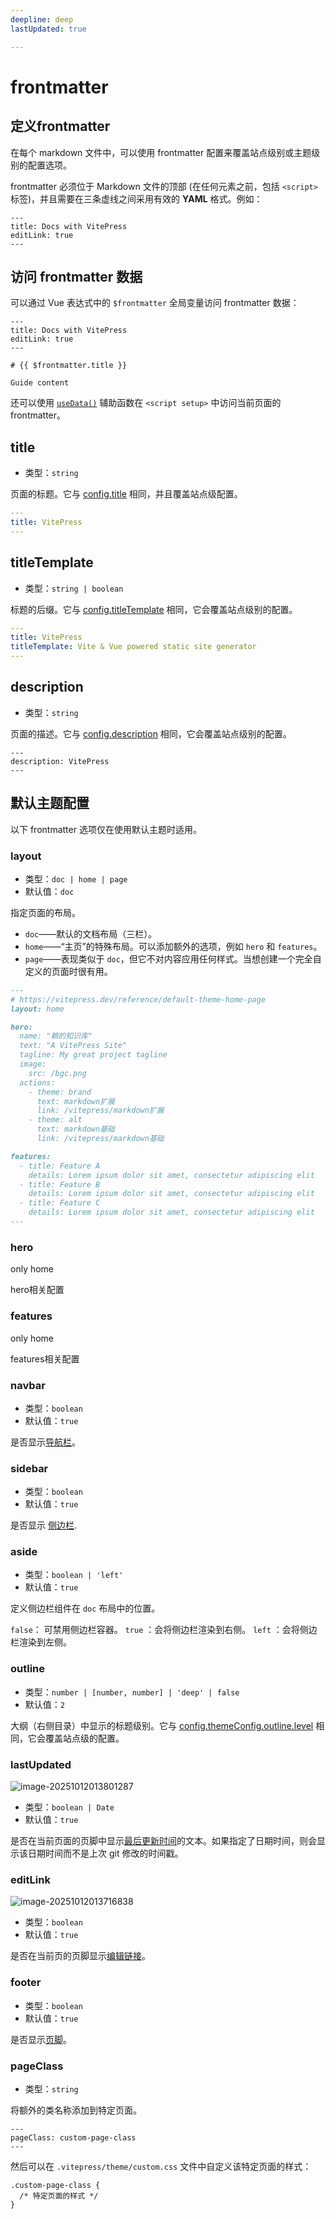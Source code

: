 ```yaml
---
deepline: deep
lastUpdated: true

---
```


# frontmatter

## 定义frontmatter

在每个 markdown 文件中，可以使用 frontmatter 配置来覆盖站点级别或主题级别的配置选项。

frontmatter 必须位于 Markdown 文件的顶部 (在任何元素之前，包括 `<script>` 标签)，并且需要在三条虚线之间采用有效的 **YAML** 格式。例如：



```
---
title: Docs with VitePress
editLink: true
---
```



## 访问 frontmatter 数据

可以通过 Vue 表达式中的 `$frontmatter` 全局变量访问 frontmatter 数据：

```
---
title: Docs with VitePress
editLink: true
---

# {{ $frontmatter.title }}

Guide content
```

还可以使用 [`useData()`](https://vitepress.dev/zh/reference/runtime-api#usedata) 辅助函数在 `<script setup>` 中访问当前页面的 frontmatter。

## title

- 类型：`string`

页面的标题。它与 [config.title](https://vitepress.dev/zh/reference/site-config#title) 相同，并且覆盖站点级配置。

```yaml
---
title: VitePress
---
```

## titleTemplate

- 类型：`string | boolean`

标题的后缀。它与 [config.titleTemplate](https://vitepress.dev/zh/reference/site-config#titletemplate) 相同，它会覆盖站点级别的配置。



```yaml
---
title: VitePress
titleTemplate: Vite & Vue powered static site generator
---
```

## description

- 类型：`string`

页面的描述。它与 [config.description](https://vitepress.dev/zh/reference/site-config#description) 相同，它会覆盖站点级别的配置。



```
---
description: VitePress
---
```

## 默认主题配置

以下 frontmatter 选项仅在使用默认主题时适用。

### layout

- 类型：`doc | home | page`
- 默认值：`doc`

指定页面的布局。

- `doc`——默认的文档布局（三栏）。
- `home`——“主页”的特殊布局。可以添加额外的选项，例如 `hero` 和 `features`。
- `page`——表现类似于 `doc`，但它不对内容应用任何样式。当想创建一个完全自定义的页面时很有用。



```md [index.md]
---
# https://vitepress.dev/reference/default-theme-home-page
layout: home

hero:
  name: "赖的知识库"
  text: "A VitePress Site"
  tagline: My great project tagline
  image:
    src: /bgc.png
  actions:
    - theme: brand
      text: markdown扩展
      link: /vitepress/markdown扩展
    - theme: alt
      text: markdown基础
      link: /vitepress/markdown基础

features:
  - title: Feature A
    details: Lorem ipsum dolor sit amet, consectetur adipiscing elit
  - title: Feature B
    details: Lorem ipsum dolor sit amet, consectetur adipiscing elit
  - title: Feature C
    details: Lorem ipsum dolor sit amet, consectetur adipiscing elit
---

```

### hero

only home

hero相关配置

### features

only home

features相关配置

### navbar

- 类型：`boolean`
- 默认值：`true`

是否显示[导航栏](https://vitepress.dev/zh/reference/default-theme-nav)。

### sidebar

- 类型：`boolean`
- 默认值：`true`

是否显示 [侧边栏](https://vitepress.dev/zh/reference/default-theme-sidebar).

### aside

- 类型：`boolean | 'left'`
- 默认值：`true`

定义侧边栏组件在 `doc` 布局中的位置。

  `false`： 可禁用侧边栏容器。
  `true` ：会将侧边栏渲染到右侧。
  `left` ：会将侧边栏渲染到左侧。

### outline

- 类型：`number | [number, number] | 'deep' | false`
- 默认值：`2`

大纲（右侧目录）中显示的标题级别。它与 [config.themeConfig.outline.level](https://vitepress.dev/zh/reference/default-theme-config#outline) 相同，它会覆盖站点级的配置。

### lastUpdated

![image-20251012013801287](./assets/image-20251012013801287.png)

- 类型：`boolean | Date`
- 默认值：`true`

是否在当前页面的页脚中显示[最后更新时间](https://vitepress.dev/zh/reference/default-theme-last-updated)的文本。如果指定了日期时间，则会显示该日期时间而不是上次 git 修改的时间戳。

### editLink

![image-20251012013716838](./assets/image-20251012013716838.png)

- 类型：`boolean`
- 默认值：`true`

是否在当前页的页脚显示[编辑链接](https://vitepress.dev/zh/reference/default-theme-edit-link)。

### footer

- 类型：`boolean`
- 默认值：`true`

是否显示[页脚](https://vitepress.dev/zh/reference/default-theme-footer)。

### pageClass

- 类型：`string`

将额外的类名称添加到特定页面。



```
---
pageClass: custom-page-class
---
```

然后可以在 `.vitepress/theme/custom.css` 文件中自定义该特定页面的样式：



```
.custom-page-class {
  /* 特定页面的样式 */
}
```
